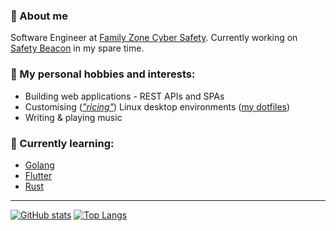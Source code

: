 ### 🙋 About me
Software Engineer at [Family Zone Cyber Safety](https://www.familyzone.com/anz/families). Currently working on [Safety Beacon](https://github.com/safetybeacon) in my spare time.


### 🎸 My personal hobbies and interests:
- Building web applications - REST APIs and SPAs
- Customising (*["ricing"](https://www.reddit.com/r/unixporn)*) Linux desktop environments ([my dotfiles](https://github.com/tobyscott25/dotfiles))
- Writing & playing music

### 🌱 Currently learning:

- [Golang](https://go.dev/)
- [Flutter](https://flutter.dev)
- [Rust](https://www.rust-lang.org)

---

[![GitHub stats](https://github-readme-stats.vercel.app/api?username=tobyscott25&theme=material-palenight&hide_border=true&count_private=true&include_all_commits=true&show_icons=true&include_all_commits=true&hide_rank=true)](https://github.com/anuraghazra/github-readme-stats)
[![Top Langs](https://github-readme-stats.vercel.app/api/top-langs/?username=tobyscott25&theme=material-palenight&hide_border=true&layout=compact&langs_count=8)](https://github.com/anuraghazra/github-readme-stats)
